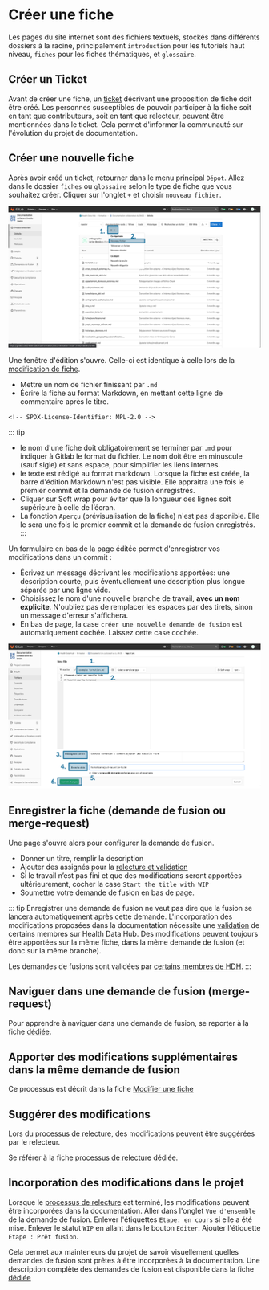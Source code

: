 # Créer une fiche
<!-- SPDX-License-Identifier: MPL-2.0 -->

Les pages du site internet sont des fichiers textuels, stockés dans différents dossiers à la racine, principalement `introduction` pour les tutoriels haut niveau, `fiches` pour les fiches thématiques, et `glossaire`.

## Créer un Ticket  
Avant de créer une fiche, un [ticket](Ticket.md) décrivant une proposition de fiche doit être créé. Les personnes susceptibles de pouvoir participer à la fiche soit en tant que contributeurs, soit en tant que relecteur, peuvent être mentionnées dans le ticket. Cela permet d'informer la communauté sur l'évolution du projet de documentation.

## Créer une nouvelle fiche
Après avoir créé un ticket, retourner dans le menu principal `Dépot`. Allez dans le dossier `fiches` ou `glossaire` selon le type de fiche que vous souhaitez créer. Cliquer sur l'onglet `+` et choisir `nouveau fichier`. 

<p style="text-align:center;">
<img src="/files/images/tutoriel_gitlab/2020-05-13_HDH_creer-fiche_MLP-2.0.png" alt="wip" width="900"/>
</p>

Une fenêtre d'édition s'ouvre. Celle-ci est identique à celle lors de la [modification de fiche](Modifier_une_fiche.md).

* Mettre un nom de fichier finissant par `.md`
* Écrire la fiche au format Markdown, en mettant cette ligne de commentaire après le titre.
```
<!-- SPDX-License-Identifier: MPL-2.0 -->
```

::: tip
- le nom d'une fiche doit obligatoirement se terminer par `.md` pour indiquer à Gitlab le format du fichier. Le nom doit être en minuscule (sauf sigle) et sans espace, pour simplifier les liens internes. 
- le texte est rédigé au format markdown. Lorsque la fiche est créée, la barre d'édition Markdown n'est pas visible. Elle appraitra une fois le premier commit et la demande de fusion enregistrés.
- Cliquer sur Soft wrap pour éviter que la longueur des lignes soit supérieure à celle de l’écran.  
- La fonction `Aperçu` (prévisualisation de la fiche) n'est pas disponible. Elle le sera une fois le premier commit et la demande de fusion enregistrés.
:::

Un formulaire en bas de la page éditée permet d'enregistrer vos modifications dans un commit :  
* Écrivez un message décrivant les modifications apportées: une description courte, puis éventuellement une description plus longue séparée par une ligne vide.
* Choisissez le nom d'une nouvelle branche de travail, **avec un nom explicite**. N'oubliez pas de remplacer les espaces par des tirets, sinon un message d'erreur s'affichera.
* En bas de page, la case `créer une nouvelle demande de fusion` est automatiquement cochée. Laissez cette case cochée. 

<p style="text-align:center;">
<img src="/files/images/tutoriel_gitlab/2020-05-13_HDH_creer-fiche-edition_MLP-2.0.png" alt="wip" width="900"/>
</p>

## Enregistrer la fiche (demande de fusion ou merge-request)
Une page s'ouvre alors pour configurer la demande de fusion.

- Donner un titre, remplir la description
- Ajouter des assignés pour la [relecture et validation](../A_lire)
- Si le travail n’est pas fini et que des modifications seront apportées ultérieurement, cocher la case `Start the title with WIP`
- Soumettre votre demande de fusion en bas de page.

::: tip
Enregistrer une demande de fusion ne veut pas dire que la fusion se lancera automatiquement après cette demande. L'incorporation des modifications proposées dans la documentation nécessite une [validation](../A_lire/README.md) de certains membres sur Health Data Hub. Des modifications peuvent toujours être apportées sur la même fiche, dans la même demande de fusion (et donc sur la même branche). 


Les demandes de fusions sont validées par [certains membres de HDH](../A_lire/README.md). 
:::

## Naviguer dans une demande de fusion (merge-request)
Pour apprendre à naviguer dans une demande de fusion, se reporter à la fiche [dédiée](demande_fusion.md).

## Apporter des modifications supplémentaires dans la même demande de fusion
Ce processus est décrit dans la fiche [Modifier une fiche](Modifier_une_fiche.md#apporter-des-modifications-supplémentaires-dans-la-même-demande-de-fusion)

## Suggérer des modifications
Lors du [processus de relecture](../A_lire/Processus_contribution.md#processus-de-relecture-et-validation), des modifications peuvent être suggérées par le relecteur. 

Se référer à la fiche [processus de relecture](processus_relecture.md) dédiée.

## Incorporation des modifications dans le projet
Lorsque le [processus de relecture](../A_lire/Processus_contribution.md#processus-de-relecture-et-validation) est terminé, les modifications peuvent être incorporées dans la documentation. Aller dans l'onglet `Vue d'ensemble` de la demande de fusion. Enlever l'étiquettes `Etape: en cours` si elle a été mise. Enlever le statut `WIP` en allant dans le bouton `Editer`. Ajouter l'étiquette `Etape : Prêt fusion`. 

Cela permet aux mainteneurs du projet de savoir visuellement quelles demandes de fusion sont prêtes à être incorporées à la documentation.
Une description complète des demandes de fusion est disponible dans la fiche [dédiée](demande_fusion.md)